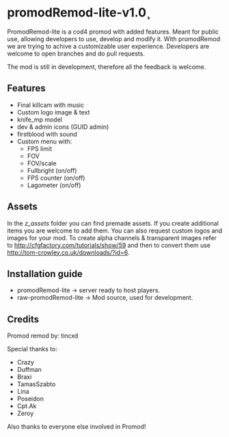# promodRemod-lite-v1.0¸
PromodRemod-lite is a cod4 promod with added features. Meant for public use, allowing developers to use, develop and modify it. With promodRemod we are trying to achive a customizable user experience. Developers are welcome to open branches and do pull requests.

The mod is still in development, therefore all the feedback is welcome.

## Features
- Final killcam with music
- Custom logo image & text
- knife_mp model
- dev & admin icons (GUID admin)
- firstblood with sound
- Custom menu with:
  - FPS limit
  - FOV 
  - FOV/scale
  - Fullbright (on/off)
  - FPS counter (on/off)
  - Lagometer (on/off)

## Assets
In the *z_assets* folder you can find premade assets. If you create additional items you are welcome to add them.
You can also request custom logos and images for your mod. To create alpha channels & transparent images refer to http://cfgfactory.com/tutorials/show/59 and then to convert them use http://tom-crowley.co.uk/downloads/?id=6.

## Installation guide
- promodRemod-lite -> server ready to host players.
- raw-promodRemod-lite -> Mod source, used for development.

## Credits
Promod remod by: tincxd

Special thanks to:
- Crazy
- Duffman
- Braxi
- TamasSzabto
- Lina
- Poseidon
- Cpt.Ak
- Zeroy     

Also thanks to everyone else involved in Promod!
